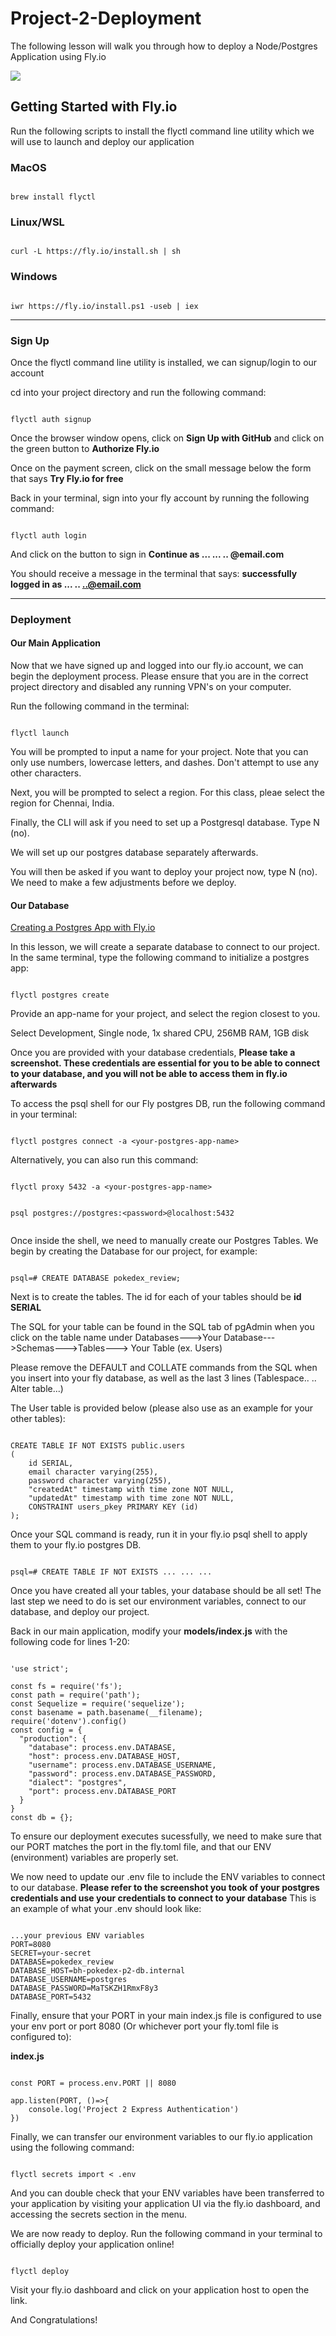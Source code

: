 # Project-2-Deployment

The following lesson will walk you through how to deploy a Node/Postgres Application using Fly.io

<img src="https://simplecore.intel.com/intel-capital/wp-content/uploads/sites/99/Fly.io-logo_1536x600.jpg"/>

## Getting Started with Fly.io

Run the following scripts to install the flyctl command line utility which we will use to launch and deploy our application

### MacOS

``` 

brew install flyctl 

```

### Linux/WSL 

``` 

curl -L https://fly.io/install.sh | sh 

```

### Windows

``` 

iwr https://fly.io/install.ps1 -useb | iex

```
 
<hr />
 
### Sign Up
 
Once the flyctl command line utility is installed, we can signup/login to our account

cd into your project directory and run the following command:

``` 

flyctl auth signup 

```

Once the browser window opens, click on **Sign Up with GitHub** and click on the green button to **Authorize Fly.io**

Once on the payment screen, click on the small message below the form that says **Try Fly.io for free**

Back in your terminal, sign into your fly account by running the following command:

``` 

flyctl auth login 

```

And click on the button to sign in **Continue as ... ... .. @email.com**

You should receive a message in the terminal that says: **successfully logged in as ... .. ..@email.com**

<hr />

### Deployment

#### Our Main Application

Now that we have signed up and logged into our fly.io account, we can begin the deployment process. Please ensure that you are in the correct project directory and disabled any running VPN's on your computer. 

Run the following command in the terminal:
```

flyctl launch

```

You will be prompted to input a name for your project. Note that you can only use numbers, lowercase letters, and dashes. Don't attempt to use any other characters.

Next, you will be prompted to select a region. For this class, pleae select the region for Chennai, India.

Finally, the CLI will ask if you need to set up a Postgresql database. Type N (no).

We will set up our postgres database separately afterwards.

You will then be asked if you want to deploy your project now, type N (no). We need to make a few adjustments before we deploy. 

#### Our Database

[Creating a Postgres App with Fly.io](https://fly.io/docs/reference/postgres-on-nomad/)

In this lesson, we will create a separate database to connect to our project. In the same terminal, type the following command to initialize a postgres app: 

```

flyctl postgres create

```

Provide an app-name for your project, and select the region closest to you.

Select Development, Single node, 1x shared CPU, 256MB RAM, 1GB disk

Once you are provided with your database credentials, **Please take a screenshot. These credentials are essential for you to be able to connect to your database, and you will not be able to access them in fly.io afterwards**

To access the psql shell for our Fly postgres DB, run the following command in your terminal: 

```

flyctl postgres connect -a <your-postgres-app-name>

```

Alternatively, you can also run this command: 

```

flyctl proxy 5432 -a <your-postgres-app-name>


psql postgres://postgres:<password>@localhost:5432


```

Once inside the shell, we need to manually create our Postgres Tables. We begin by creating the Database for our project, for example: 

```

psql=# CREATE DATABASE pokedex_review;

```

Next is to create the tables. The id for each of your tables should be **id SERIAL**

The SQL for your table can be found in the SQL tab of pgAdmin when you click on the table name under Databases--->Your Database--->Schemas--->Tables---> Your Table (ex. Users)

Please remove the DEFAULT and COLLATE commands from the SQL when you insert into your fly database, as well as the last 3 lines (Tablespace.. .. Alter table...)

The User table is provided below (please also use as an example for your other tables):

```

CREATE TABLE IF NOT EXISTS public.users
(
    id SERIAL,
    email character varying(255),
    password character varying(255),
    "createdAt" timestamp with time zone NOT NULL,
    "updatedAt" timestamp with time zone NOT NULL,
    CONSTRAINT users_pkey PRIMARY KEY (id)
);

```

Once your SQL command is ready, run it in your fly.io psql shell to apply them to your fly.io postgres DB.

```

psql=# CREATE TABLE IF NOT EXISTS ... ... ...

```

Once you have created all your tables, your database should be all set! The last step we need to do is set our environment variables, connect to our database, and deploy our project.

Back in our main application, modify your **models/index.js** with the following code for lines 1-20:

```

'use strict';

const fs = require('fs');
const path = require('path');
const Sequelize = require('sequelize');
const basename = path.basename(__filename);
require('dotenv').config()
const config = {
  "production": {
    "database": process.env.DATABASE,
    "host": process.env.DATABASE_HOST,
    "username": process.env.DATABASE_USERNAME,
    "password": process.env.DATABASE_PASSWORD,
    "dialect": "postgres",
    "port": process.env.DATABASE_PORT
  }
}
const db = {};

```

To ensure our deployment executes sucessfully, we need to make sure that our PORT matches the port in the fly.toml file, and that our ENV (environment) variables are properly set.

We now need to update our .env file to include the ENV variables to connect to our database. **Please refer to the screenshot you took of your postgres credentials and use your credentials to connect to your database** This is an example of what your .env should look like: 

```

...your previous ENV variables
PORT=8080
SECRET=your-secret
DATABASE=pokedex_review
DATABASE_HOST=bh-pokedex-p2-db.internal
DATABASE_USERNAME=postgres
DATABASE_PASSWORD=MaTSKZH1RmxF8y3
DATABASE_PORT=5432

```

Finally, ensure that your PORT in your main index.js file is configured to use your env port or port 8080 (Or whichever port your fly.toml file is configured to):

**index.js**
```

const PORT = process.env.PORT || 8080

app.listen(PORT, ()=>{
    console.log('Project 2 Express Authentication')
})

```


Finally, we can transfer our environment variables to our fly.io application using the following command:

```

flyctl secrets import < .env

```

And you can double check that your ENV variables have been transferred to your application by visiting your application UI via the fly.io dashboard, and accessing the secrets section in the menu.

We are now ready to deploy. Run the following command in your terminal to officially deploy your application online!

```

flyctl deploy 

```

Visit your fly.io dashboard and click on your application host to open the link.

And Congratulations!











 
 
 
 
 
 
 
 
 
 
 
 
 
 
 
 
 
 
 
 
 
 
 
 
 
 
 
 
 
 
 
 
 
 

